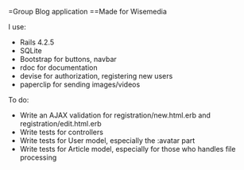 =Group Blog application
==Made for Wisemedia

I use:
* Rails 4.2.5
* SQLite
* Bootstrap for buttons, navbar
* rdoc for documentation
* devise for authorization, registering new users
* paperclip for sending images/videos

To do:
* Write an AJAX validation for registration/new.html.erb and registration/edit.html.erb
* Write tests for controllers
* Write tests for User model, especially the :avatar part
* Write tests for Article model, especially for those who handles file processing